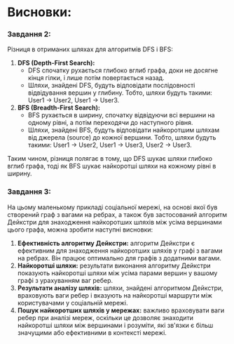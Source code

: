 # Висновки:

### Завдання 2:

Різниця в отриманих шляхах для алгоритмів DFS і BFS:

1. **DFS (Depth-First Search):**
    - DFS спочатку рухається глибоко вглиб графа, доки не досягне кінця гілки, і лише потім повертається назад.
    - Шляхи, знайдені DFS, будуть відповідати послідовності відвідування вершин у глибину. Тобто, шляхи будуть такими: User1 -> User2, User1 -> User3.
2. **BFS (Breadth-First Search):**
	- BFS рухається в ширину, спочатку відвідуючи всі вершини на одному рівні, а потім переходячи до наступного рівня.
	- Шляхи, знайдені BFS, будуть відповідати найкоротшим шляхам від джерела (source) до кожної вершини. Тобто, шляхи будуть такими: User1 -> User2, User1 -> User3, User2 -> User3.

Таким чином, різниця полягає в тому, що DFS шукає шляхи глибоко вглиб графа, тоді як BFS шукає найкоротші шляхи на кожному рівні в ширину.

### Завдання 3:

На цьому маленькому прикладі соціальної мережі, на основі якої був створений граф з вагами на ребрах, а також був застосований алгоритм Дейкстри для знаходження найкоротших шляхів між усіма вершинами цього графа, можна зробити наступні висновки:

1. **Ефективність алгоритму Дейкстри:** алгоритм Дейкстри є ефективним для знаходження найкоротших шляхів у графі з вагами на ребрах. Він працює оптимально для графів з додатними вагами.
2. **Найкоротші шляхи:** результати виконання алгоритму Дейкстри показують найкоротші шляхи між усіма парами вершин у вашому графі з урахуванням ваг ребер.
3. **Результати аналізу шляхів:** шляхи, знайдені алгоритмом Дейкстри, враховують ваги ребер і вказують на найкоротші маршрути між користувачами у соціальній мережі.
4. **Пошук найкоротших шляхів у мережах:** важливо враховувати ваги ребер при аналізі мереж, оскільки це дозволяє знаходити найкоротші шляхи між вершинами і розуміти, які зв'язки є більш значущими або ефективними в контексті мережі.
